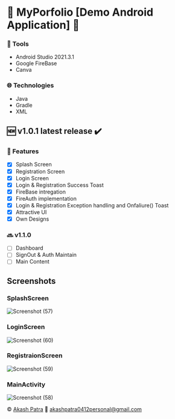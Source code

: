 # :pushpin:	MyPorfolio [Demo Android Application] :iphone:	

### :wrench:	 Tools
* Android Studio 2021.3.1
* Google FireBase
* Canva

### :globe_with_meridians:	 Technologies
* Java
* Gradle
* XML

## :new:	 v1.0.1 latest release  :heavy_check_mark:
### :round_pushpin:	 Features 

- [x] Splash Screen
- [x] Registration Screen 
- [x] Login Screen
- [x] Login & Registration Success Toast
- [x] FireBase intregation
- [x] FireAuth implementation
- [x] Login & Registration Exception handling and Onfaliure() Toast
- [x] Attractive UI 
- [x] Own Designs

### :soon:	v1.1.0
- [ ] Dashboard
- [ ] SignOut & Auth Maintain          
- [ ] Main Content

## Screenshots

### SplashScreen
![Screenshot (57)](https://user-images.githubusercontent.com/111998853/202528073-d09b2bed-dca9-489a-a7d8-2f0783c90daa.png)

### LoginScreen
![Screenshot (60)](https://user-images.githubusercontent.com/111998853/202528489-0b03e00e-0d5d-43ae-9847-19a9fd7da6bc.png)

### RegistraionScreen
![Screenshot (59)](https://user-images.githubusercontent.com/111998853/202528661-eb03da3e-e932-4c1c-a5a0-b9ad79dff3f0.png)

### MainActivity 
![Screenshot (58)](https://user-images.githubusercontent.com/111998853/202529536-ddc66e7f-6030-4f8c-a9c5-588095b181b3.png)




:copyright:	[Akash Patra](https://www.linkedin.com/in/akash-patra04/) 
:email:	akashpatra0412personal@gmail.com
